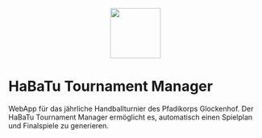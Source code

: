 <p align="center"><img width="100" src="https://github.com/gloggi/habatu-tournament-manager/blob/master/habatu-frontend/src/assets/rotating_ball_a.png"></p>

# HaBaTu Tournament Manager

WebApp für das jährliche Handballturnier des Pfadikorps Glockenhof. Der HaBaTu Tournament Manager ermöglicht es, automatisch einen Spielplan und Finalspiele zu generieren.
